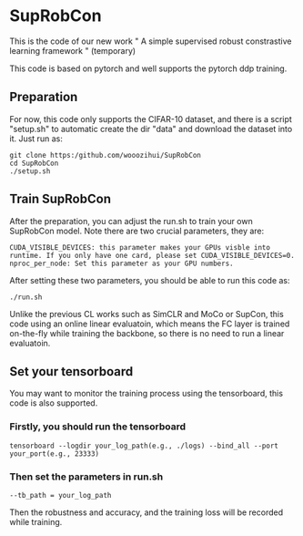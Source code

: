# SupRobCon

This is the code of our new work " A simple supervised robust constrastive learning framework " (temporary)

This code is based on pytorch and well supports the pytorch ddp training.

## Preparation
For now, this code only supports the CIFAR-10 dataset, and there is a script "setup.sh" to 
automatic create the dir "data" and download the dataset into it.
Just run as:
```
git clone https:/github.com/wooozihui/SupRobCon
cd SupRobCon
./setup.sh
```

## Train SupRobCon
After the preparation, you can adjust the run.sh to train your own SupRobCon model.
Note there are two crucial parameters, they are:

```
CUDA_VISIBLE_DEVICES: this parameter makes your GPUs visble into runtime. If you only have one card, please set CUDA_VISIBLE_DEVICES=0.
nproc_per_node: Set this parameter as your GPU numbers.
```

After setting these two parameters, you should be able to run this code as:

```
./run.sh
```

Unlike the previous CL works such as SimCLR and MoCo or SupCon, this code using an
online linear evaluatoin, which means the FC layer is trained on-the-fly while 
training the backbone, so there is no need to run a linear evaluatoin.

## Set your tensorboard
You may want to monitor the training process using the tensorboard, this code is also supported.

### Firstly, you should run the tensorboard
```
tensorboard --logdir your_log_path(e.g., ./logs) --bind_all --port your_port(e.g., 23333)
```

### Then set the parameters in run.sh
```
--tb_path = your_log_path
```

Then the robustness and accuracy, and the training loss will be recorded while training.





